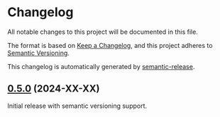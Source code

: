 # Changelog

All notable changes to this project will be documented in this file.

The format is based on [Keep a Changelog](https://keepachangelog.com/en/1.0.0/),
and this project adheres to [Semantic Versioning](https://semver.org/spec/v2.0.0.html).

This changelog is automatically generated by [semantic-release](https://github.com/semantic-release/semantic-release).

## [0.5.0](https://github.com/raganw/tmux-sessionizer/releases/tag/v0.5.0) (2024-XX-XX)

Initial release with semantic versioning support.